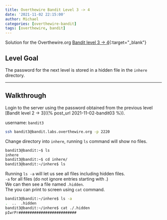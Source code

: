 ```yaml
---
title: Overthewire Bandit Level 3 -> 4
date: '2021-11-02 22:15:00'
author: Michael
categories: [overthewire-bandit]
tags: [overthewire, bandit]
---
```


Solution for the Overthewire.org [Bandit level 3 -> 4](https://overthewire.org/wargames/bandit/bandit4.html){:target="\_blank"}  

## Level Goal  
The password for the next level is stored in a hidden file in the `inhere` directory.

---

## Walkthrough  
Login to the server using the password obtained from the previous level [Bandit level 2 -> 3]({% post_url 2021-11-02-bandit03 %}). 

username: `bandit3` 

```bash
ssh bandit3@bandit.labs.overthewire.org -p 2220
```

Change directory into `inhere`, running `ls` command will show no files.  

```bash
bandit3@bandit:~$ ls
inhere
bandit3@bandit:~$ cd inhere/
bandit3@bandit:~/inhere$ ls  

```

Running `ls -a` will let us see all files including hidden files.  
`-a` for all files (do not ignore entries starting with .)  
We can then see a file named `.hidden`.  
The you can print to screen using `cat` command.

```bash
bandit3@bandit:~/inhere$ ls -a
.  ..  .hidden
bandit3@bandit:~/inhere$ cat ./.hidden
pIwrPr##########################
```